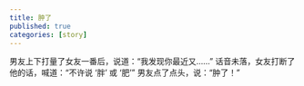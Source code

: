 ```yaml
---
title: 肿了
published: true
categories: [story]
---
```


男友上下打量了女友一番后，说道：“我发现你最近又……” 话音未落，女友打断了他的话，喊道：“不许说 ‘胖’ 或 ‘肥’” 男友点了点头，说：“肿了！”

